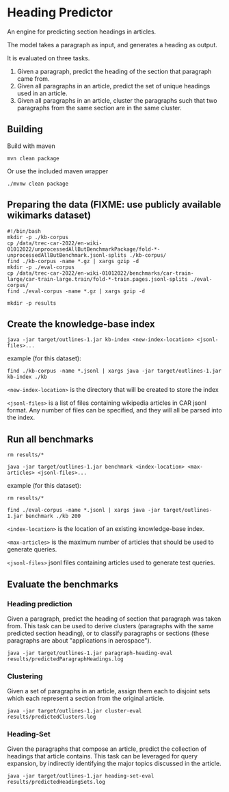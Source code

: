 # Heading Predictor
An engine for predicting section headings in articles.

The model takes a paragraph as input, and generates a heading as output.

It is evaluated on three tasks.

1. Given a paragraph, predict the heading of the section that paragraph came from.
2. Given all paragraphs in an article, predict the set of unique headings used in an article.
3. Given all paragraphs in an article, cluster the paragraphs such that two paragraphs from 
the same section are in the same cluster.

## Building
Build with maven
```
mvn clean package
```
Or use the included maven wrapper
```
./mvnw clean package
```

## Preparing the data (FIXME: use publicly available wikimarks dataset)
```
#!/bin/bash
mkdir -p ./kb-corpus
cp /data/trec-car-2022/en-wiki-01012022/unprocessedAllButBenchmarkPackage/fold-*-unprocessedAllButBenchmark.jsonl-splits ./kb-corpus/
find ./kb-corpus -name *.gz | xargs gzip -d
mkdir -p ./eval-corpus
cp /data/trec-car-2022/en-wiki-01012022/benchmarks/car-train-large/car-train-large.train/fold-*-train.pages.jsonl-splits ./eval-corpus/
find ./eval-corpus -name *.gz | xargs gzip -d

mkdir -p results
```

## Create the knowledge-base index
```
java -jar target/outlines-1.jar kb-index <new-index-location> <jsonl-files>...
```

example (for this dataset): 
```
find ./kb-corpus -name *.jsonl | xargs java -jar target/outlines-1.jar kb-index ./kb
```

`<new-index-location>` is the directory that will be created to store the index

`<jsonl-files>` is a list of files containing wikipedia articles in CAR jsonl format.
Any number of files can be specified, and they will all be parsed into the index.

## Run all benchmarks
```
rm results/*

java -jar target/outlines-1.jar benchmark <index-location> <max-articles> <jsonl-files>...
```

example (for this dataset): 
```
rm results/*

find ./eval-corpus -name *.jsonl | xargs java -jar target/outlines-1.jar benchmark ./kb 200
```

`<index-location>` is the location of an existing knowledge-base index.

`<max-articles>` is the maximum number of articles that should be used to generate queries.

`<jsonl-files>` jsonl files containing articles used to generate test queries.

## Evaluate the benchmarks

### Heading prediction
Given a paragraph, predict the heading of section that paragraph was taken from.
This task can be used to derive clusters (paragraphs with the same predicted section heading),
or to classify paragraphs or sections (these paragraphs are about "applications in aerospace").
```
java -jar target/outlines-1.jar paragraph-heading-eval results/predictedParagraphHeadings.log
```

### Clustering
Given a set of paragraphs in an article, assign them each to disjoint sets which each represent
a section from the original article.
```
java -jar target/outlines-1.jar cluster-eval results/predictedClusters.log
```

### Heading-Set
Given the paragraphs that compose an article, predict the collection of headings that article contains.
This task can be leveraged for query expansion, by indirectly identifying the major topics
discussed in the article.
```
java -jar target/outlines-1.jar heading-set-eval results/predictedHeadingSets.log
```